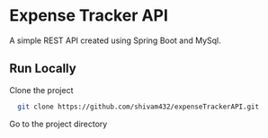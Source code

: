 
# Expense Tracker API

A simple REST API created using Spring Boot and MySql.

## Run Locally

Clone the project

```bash
  git clone https://github.com/shivam432/expenseTrackerAPI.git
```

Go to the project directory

